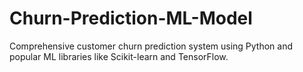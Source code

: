 # Churn-Prediction-ML-Model
Comprehensive customer churn prediction system using Python and popular ML libraries like Scikit-learn and TensorFlow.
